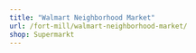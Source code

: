 ```yaml
---
title: "Walmart Neighborhood Market"
url: /fort-mill/walmart-neighborhood-market/
shop: Supermarkt
---
```


